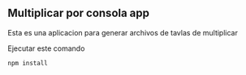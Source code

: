 ## Multiplicar por consola app

Esta es una aplicacion para generar archivos de tavlas de multiplicar


Ejecutar este comando

````
npm install
````
